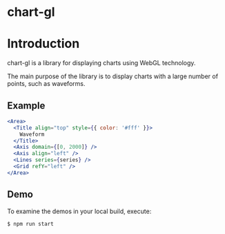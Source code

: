 # chart-gl

# Introduction

chart-gl is a library for displaying charts using WebGL technology.

The main purpose of the library is to display charts with a large number of points, such as waveforms.

## Example

```jsx
<Area>
  <Title align="top" style={{ color: '#fff' }}>
    Waveform
  </Title>
  <Axis domain={[0, 2000]} />
  <Axis align="left" />
  <Lines series={series} />
  <Grid refY="left" />
</Area>
```

## Demo

To examine the demos in your local build, execute:

```sh
$ npm run start
```
